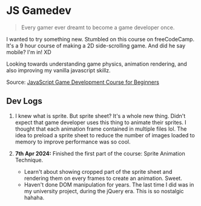 # JS Gamedev

> Every gamer ever dreamt to become a game developer once.

I wanted to try something new. Stumbled on this course on freeCodeCamp. It's a 9 hour course of making a 2D side-scrolling game. And did he say mobile? I'm in! XD

Looking towards understanding game physics, animation rendering, and also improving my vanilla javascript skillz.

Source: [JavaScript Game Development Course for Beginners](https://www.youtube.com/watch?v=GFO_txvwK_c)

## Dev Logs

1. I knew what is sprite. But sprite sheet? It's a whole new thing. Didn't expect that game developer uses this thing to animate their sprites. I thought that each animation frame contained in multiple files lol. The idea to preload a sprite sheet to reduce the number of images loaded to memory to improve performance was so cool.

2. **7th Apr 2024:** Finished the first part of the course: Sprite Animation Technique.
   - Learn't about showing cropped part of the sprite sheet and rendering them on every frames to create an animation. Sweet.
   - Haven't done DOM manipulation for years. The last time I did was in my university project, during the jQuery era. This is so nostalgic hahaha.
